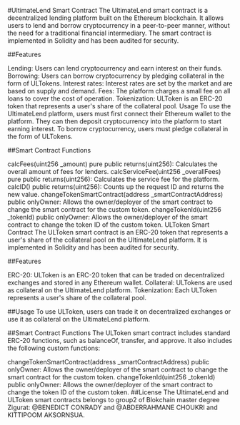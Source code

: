 #UltimateLend Smart Contract
The UltimateLend smart contract is a decentralized lending platform built on the Ethereum blockchain. It allows users to lend and borrow cryptocurrency in a peer-to-peer manner, without the need for a traditional financial intermediary. The smart contract is implemented in Solidity and has been audited for security.

##Features

Lending: Users can lend cryptocurrency and earn interest on their funds.
Borrowing: Users can borrow cryptocurrency by pledging collateral in the form of ULTokens.
Interest rates: Interest rates are set by the market and are based on supply and demand.
Fees: The platform charges a small fee on all loans to cover the cost of operation.
Tokenization: ULToken is an ERC-20 token that represents a user's share of the collateral pool.
Usage
To use the UltimateLend platform, users must first connect their Ethereum wallet to the platform. They can then deposit cryptocurrency into the platform to start earning interest. To borrow cryptocurrency, users must pledge collateral in the form of ULTokens.

##Smart Contract Functions

calcFees(uint256 _amount) pure public returns(uint256): Calculates the overall amount of fees for lenders.
calcServiceFee(uint256 _overallFees) pure public returns(uint256): Calculates the service fee for the platform.
calcID() public returns(uint256): Counts up the request ID and returns the new value.
changeTokenSmartContract(address _smartContractAddress) public onlyOwner: Allows the owner/deployer of the smart contract to change the smart contract for the custom token.
changeTokenId(uint256 _tokenId) public onlyOwner: Allows the owner/deployer of the smart contract to change the token ID of the custom token.
ULToken Smart Contract
The ULToken smart contract is an ERC-20 token that represents a user's share of the collateral pool on the UltimateLend platform. It is implemented in Solidity and has been audited for security.

##Features

ERC-20: ULToken is an ERC-20 token that can be traded on decentralized exchanges and stored in any Ethereum wallet.
Collateral: ULTokens are used as collateral on the UltimateLend platform.
Tokenization: Each ULToken represents a user's share of the collateral pool.

##Usage
To use ULToken, users can trade it on decentralized exchanges or use it as collateral on the UltimateLend platform.

##Smart Contract Functions
The ULToken smart contract includes standard ERC-20 functions, such as balanceOf, transfer, and approve. It also includes the following custom functions:

changeTokenSmartContract(address _smartContractAddress) public onlyOwner: Allows the owner/deployer of the smart contract to change the smart contract for the custom token.
changeTokenId(uint256 _tokenId) public onlyOwner: Allows the owner/deployer of the smart contract to change the token ID of the custom token.
##License
The UltimateLend and ULToken smart contracts belongs to group2 of Blokchain master degree Zigurat: @BENEDICT CONRADY and @ABDERRAHMANE CHOUKRI and KITTIPOOM AKSORNSUA.
